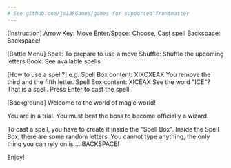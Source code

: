 ```yaml
---
# See github.com/js13kGames/games for supported frontmatter
---
```

[Instruction]
Arrow Key: Move
Enter/Space: Choose, Cast spell
Backspace: Backspace!


[Battle Menu]
Spell: To prepare to use a move
Shuffle: Shuffle the upcoming letters
Book: See available spells


[How to use a spell?]
e.g.
Spell Box content: XIXCXEAX
You remove the third and the fifth letter.
Spell Box content: XICEAX
See the word "ICE"? That is a spell. Press Enter to cast the spell.


[Background]
Welcome to the world of magic world!

You are in a trial. You must beat the boss to become officially a wizard.

To cast a spell, you have to create it inside the "Spell Box".
Inside the Spell Box, there are some random letters.
You cannot type anything, the only thing you can rely on is ... BACKSPACE!

Enjoy!
